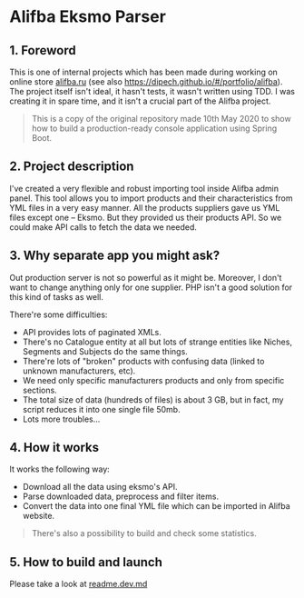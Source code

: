 # Alifba Eksmo Parser

## 1. Foreword

This is one of internal projects which has been made during working on online store [alifba.ru](https://alifba.ru)
(see also https://dipech.github.io/#/portfolio/alifba).
The project itself isn't ideal, it hasn't tests, it wasn't written using TDD. I was creating it in spare time, and
it isn't a crucial part of the Alifba project.

> This is a copy of the original repository made 10th May 2020 to show how to build a production-ready 
> console application using Spring Boot. 

## 2. Project description

I've created a very flexible and robust importing tool inside Alifba admin panel. This tool allows you to import 
products and their characteristics from YML files in a very easy manner.
All the products suppliers gave us YML files except one – Eksmo. But they provided us their products API. So we could
make API calls to fetch the data we needed. 

## 3. Why separate app you might ask?

Out production server is not so powerful as it might be. Moreover, I don't want to change anything only for one supplier.
PHP isn't a good solution for this kind of tasks as well.

There're some difficulties:
- API provides lots of paginated XMLs.
- There's no Catalogue entity at all but lots of strange entities like Niches, Segments and Subjects do the same things.
- There're lots of "broken" products with confusing data (linked to unknown manufacturers, etc).
- We need only specific manufacturers products and only from specific sections.
- The total size of data (hundreds of files) is about 3 GB, but in fact, my script reduces it into one single file 50mb. 
- Lots more troubles...

## 4. How it works

It works the following way:
- Download all the data using eksmo's API.
- Parse downloaded data, preprocess and filter items.
- Convert the data into one final YML file which can be imported in Alifba website.

> There's also a possibility to build and check some statistics.

## 5. How to build and launch

Please take a look at [readme.dev.md](./readme.dev.md)
